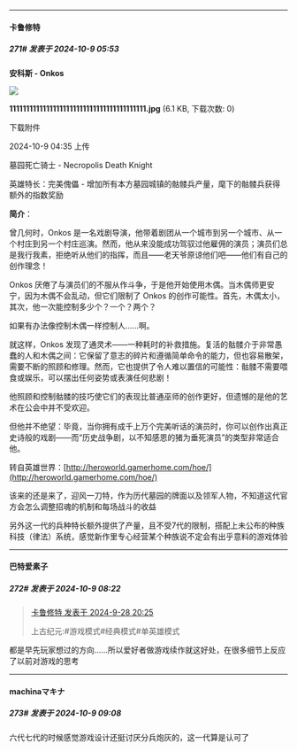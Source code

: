 ﻿
*****

####  卡鲁修特  
##### 271#       发表于 2024-10-9 05:53

<strong>安科斯 - Onkos</strong>

<img src="https://img.saraba1st.com/forum/202410/09/043551v8iwme8zchccbv3i.jpg" referrerpolicy="no-referrer">

<strong>11111111111111111111111111111111111111111.jpg</strong> (6.1 KB, 下载次数: 0)

下载附件

2024-10-9 04:35 上传

墓园死亡骑士 - Necropolis Death Knight

英雄特长：完美傀儡 - 增加所有本方墓园城镇的骷髅兵产量，麾下的骷髅兵获得额外的指数奖励

<strong>简介</strong>：

曾几何时，Onkos 是一名戏剧导演，他带着剧团从一个城市到另一个城市、从一个村庄到另一个村庄巡演。然而，他从来没能成功驾驭过他雇佣的演员；演员们总是我行我素，拒绝听从他们的指挥，而且——老天爷原谅他们吧——他们有自己的创作理念！

Onkos 厌倦了与演员们的不服从作斗争，于是他开始使用木偶。当木偶师更安宁，因为木偶不会乱动，但它们限制了 Onkos 的创作可能性。首先，木偶太小，其次，他一次能控制多少个？一个？两个？

如果有办法像控制木偶一样控制人……啊。

就这样，Onkos 发现了通灵术——一种耗时的补救措施。复活的骷髅介于非常愚蠢的人和木偶之间：它保留了意志的碎片和遵循简单命令的能力，但也容易散架，需要不断的照顾和修理。然而，它也提供了令人难以置信的可能性：骷髅不需要喂食或娱乐，可以摆出任何姿势或表演任何悲剧！

他照顾和控制骷髅的技巧使它们的表现比普通巫师的创作更好，但遗憾的是他的艺术在公会中并不受欢迎。

但他并不绝望：毕竟，当你拥有成千上万个完美听话的演员时，你可以创作出真正史诗般的戏剧——而“历史战争剧，以不知感恩的猪为垂死演员”的类型非常适合他。

转自英雄世界：[http://heroworld.gamerhome.com/hoe/](http://heroworld.gamerhome.com/hoe/)

该来的还是来了，迎风一刀特，作为历代墓园的牌面以及领军人物，不知道这代官方会怎么调整招魂的机制和每场战斗的收益

另外这一代的兵种特长额外提供了产量，且不受7代的限制，搭配上未公布的种族科技（律法）系统，感觉新作里专心经营某个种族说不定会有出乎意料的游戏体验


*****

####  巴特爱素子  
##### 272#       发表于 2024-10-9 08:22

<blockquote><a href="httphttps://bbs.saraba1st.com/2b/forum.php?mod=redirect&amp;goto=findpost&amp;pid=66333361&amp;ptid=2196156" target="_blank">卡鲁修特 发表于 2024-9-28 20:25</a>

上古纪元:#游戏模式#经典模式#单英雄模式</blockquote>
都是早先玩家想过的方向……所以爱好者做游戏续作就这好处，在很多细节上反应了以前对游戏的思考


*****

####  machinaマキナ  
##### 273#       发表于 2024-10-9 09:08

六代七代的时候感觉游戏设计还挺讨厌分兵炮灰的，这一代算是认可了

